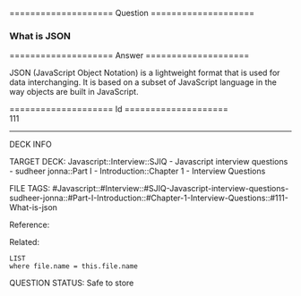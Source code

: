 ==================== Question ====================  

### What is JSON  

==================== Answer ====================  

JSON (JavaScript Object Notation) is a lightweight format that is used for data
interchanging. It is based on a subset of JavaScript language in the way objects
are built in JavaScript.

==================== Id ====================  
111
<!--ID: 1707879879516-->

---

DECK INFO

TARGET DECK: Javascript::Interview::SJIQ - Javascript interview questions - sudheer jonna::Part I - Introduction::Chapter 1 - Interview Questions

FILE TAGS: #Javascript::#Interview::#SJIQ-Javascript-interview-questions-sudheer-jonna::#Part-I-Introduction::#Chapter-1-Interview-Questions::#111-What-is-json

Reference:

Related:

```dataview
LIST
where file.name = this.file.name
```
QUESTION STATUS: Safe to store
